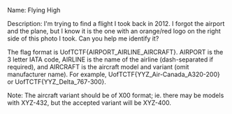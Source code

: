 Name: Flying High

Description:
I'm trying to find a flight I took back in 2012. I forgot the airport and the plane, but I know it is the one with an orange/red logo on the right side of this photo I took. Can you help me identify it?

The flag format is UofTCTF{AIRPORT_AIRLINE_AIRCRAFT}. AIRPORT is the 3 letter IATA code, AIRLINE is the name of the airline (dash-separated if required), and AIRCRAFT is the aircraft model and variant (omit manufacturer name). For example, UofTCTF{YYZ_Air-Canada_A320-200} or UofTCTF{YYZ_Delta_767-300}.

Note: The aircraft variant should be of X00 format; ie. there may be models with XYZ-432, but the accepted variant will be XYZ-400.